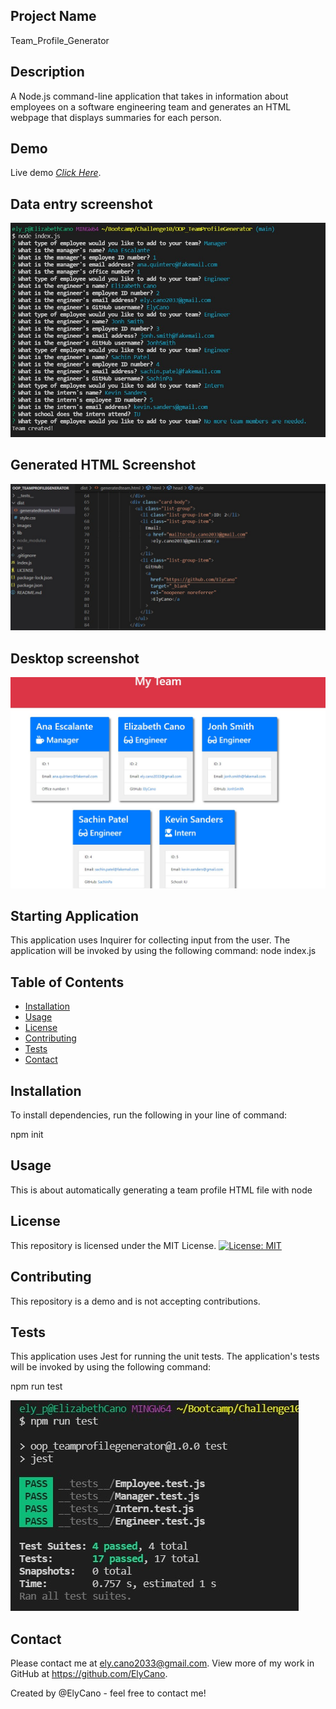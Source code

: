 ## Project Name

Team_Profile_Generator

## Description

A Node.js command-line application that takes in information about employees on a software engineering team and generates an HTML webpage that displays summaries for each person.

## Demo

Live demo [_Click Here_](https://watch.screencastify.com/v/izGJGAVeia1afwaAl6jf). <!-- If you have the project hosted somewhere, include the link here. -->

## Data entry screenshot

![](https://github.com/ElyCano/Team_Profile_Generator/blob/main/images/Entries.pic.jpg)

## Generated HTML Screenshot

![GeneratedHTLM.pic](https://github.com/ElyCano/Team_Profile_Generator/blob/main/images/generatedHTML.1.jpg)

## Desktop screenshot

![DesktopHTLM.pic](https://github.com/ElyCano/Team_Profile_Generator/blob/main/images/generatedHTML.jpg)

## Starting Application

This application uses Inquirer for collecting input from the user. The application will be invoked by using the following command:
node index.js

## Table of Contents

- [Installation](#installation)
- [Usage](#usage)
- [License](#license)
- [Contributing](#contributing)
- [Tests](#tests)
- [Contact](#contact)

## Installation

To install dependencies, run the following in your line of command:

npm init

## Usage

This is about automatically generating a team profile HTML file with node

## License

This repository is licensed under the MIT License. [![License: MIT](https://img.shields.io/badge/License-MIT-yellow.svg)](https://github.com/ElyCano/Challenge9/blob/main/LICENSE)

## Contributing

This repository is a demo and is not accepting contributions.

## Tests

This application uses Jest for running the unit tests. The application's tests will be invoked by using the following command:

npm run test

![](https://github.com/ElyCano/Team_Profile_Generator/blob/main/images/test.pic.jpg)

## Contact

Please contact me at ely.cano2033@gmail.com. View more of my work in GitHub at https://github.com/ElyCano.

Created by @ElyCano - feel free to contact me!
